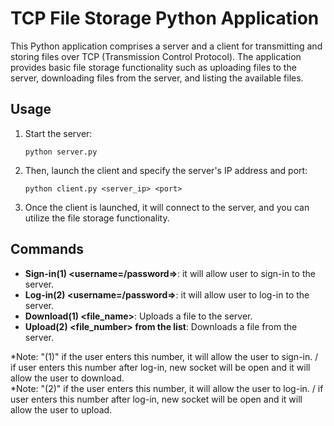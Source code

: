 # TCP File Storage Python Application

This Python application comprises a server and a client for transmitting and storing files over TCP (Transmission Control Protocol). The application provides basic file storage functionality such as uploading files to the server, downloading files from the server, and listing the available files.

## Usage

1. Start the server:

    ```
    python server.py
    ```

2. Then, launch the client and specify the server's IP address and port:

    ```
    python client.py <server_ip> <port>
    ```

3. Once the client is launched, it will connect to the server, and you can utilize the file storage functionality.

## Commands

- **Sign-in(1) <username=/password=>**: it will allow user to sign-in to the server.
- **Log-in(2) <username=/password=>**: it will allow user to log-in to the server.
- **Download(1) <file_name>**: Uploads a file to the server.
- **Upload(2) <file_number> from the list**: Downloads a file from the server.

*Note: "(1)" if the user enters this number, it will allow the user to sign-in. / if user enters this number after log-in, new socket will be open and it will allow the user to download.   
*Note: "(2)" if the user enters this number, it will allow the user to log-in. / if user enters this number after log-in, new socket will be open and it will allow the user to upload. 
